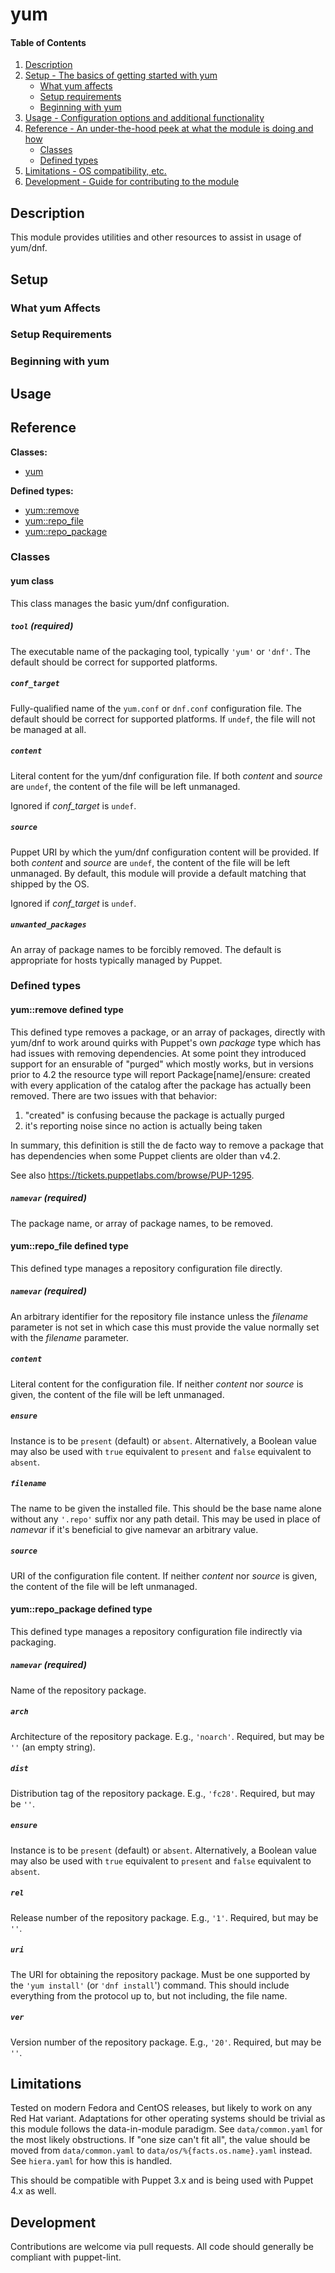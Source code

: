 <!--
# This file is part of the doubledog-yum Puppet module.
# Copyright 2018 John Florian
# SPDX-License-Identifier: GPL-3.0-or-later
-->

# yum

#### Table of Contents

1. [Description](#description)
1. [Setup - The basics of getting started with yum](#setup)
    * [What yum affects](#what-yum-affects)
    * [Setup requirements](#setup-requirements)
    * [Beginning with yum](#beginning-with-yum)
1. [Usage - Configuration options and additional functionality](#usage)
1. [Reference - An under-the-hood peek at what the module is doing and how](#reference)
    * [Classes](#classes)
    * [Defined types](#defined-types)
1. [Limitations - OS compatibility, etc.](#limitations)
1. [Development - Guide for contributing to the module](#development)

## Description

This module provides utilities and other resources to assist in usage of yum/dnf.

## Setup

### What yum Affects

### Setup Requirements

### Beginning with yum

## Usage

## Reference

**Classes:**

* [yum](#yum-class)

**Defined types:**

* [yum::remove](#yumremove-defined-type)
* [yum::repo\_file](#yumrepo\_file-defined-type)
* [yum::repo\_package](#yumrepo\_package-defined-type)


### Classes

#### yum class

This class manages the basic yum/dnf configuration.

##### `tool` (required)
The executable name of the packaging tool, typically `'yum'` or `'dnf'`.  The default should be correct for supported platforms.

##### `conf_target`
Fully-qualified name of the `yum.conf` or `dnf.conf` configuration file.  The default should be correct for supported platforms.  If `undef`, the file will not be managed at all.

##### `content`
Literal content for the yum/dnf configuration file.  If both *content* and *source* are `undef`, the content of the file will be left unmanaged.

Ignored if *conf_target* is `undef`.

##### `source`
Puppet URI by which the yum/dnf configuration content will be provided.  If both *content* and *source* are `undef`, the content of the file will be left unmanaged.  By default, this module will provide a default matching that shipped by the OS.

Ignored if *conf_target* is `undef`.

##### `unwanted_packages`
An array of package names to be forcibly removed.  The default is appropriate for hosts typically managed by Puppet.


### Defined types

#### yum::remove defined type

This defined type removes a package, or an array of packages, directly with yum/dnf to work around quirks with Puppet's own *package* type which has had issues with removing dependencies.  At some point they introduced support for an ensurable of "purged" which mostly works, but in versions prior to 4.2 the resource type will report Package[name]/ensure: created with every application of the catalog after the package has actually been removed.  There are two issues with that behavior:

  1. "created" is confusing because the package is actually purged
  2. it's reporting noise since no action is actually being taken

In summary, this definition is still the de facto way to remove a package that has dependencies when some Puppet clients are older than v4.2.

See also https://tickets.puppetlabs.com/browse/PUP-1295.

##### `namevar` (required)
The package name, or array of package names, to be removed.


#### yum::repo\_file defined type

This defined type manages a repository configuration file directly.

##### `namevar` (required)
An arbitrary identifier for the repository file instance unless the *filename* parameter is not set in which case this must provide the value normally set with the *filename* parameter.

##### `content`
Literal content for the configuration file.  If neither *content* nor *source* is given, the content of the file will be left unmanaged.

##### `ensure`
Instance is to be `present` (default) or `absent`.  Alternatively, a Boolean value may also be used with `true` equivalent to `present` and `false` equivalent to `absent`.

##### `filename`
The name to be given the installed file.  This should be the base name alone without any `'.repo'` suffix nor any path detail.  This may be used in place of *namevar* if it's beneficial to give namevar an arbitrary value.

##### `source`
URI of the configuration file content.  If neither *content* nor *source* is given, the content of the file will be left unmanaged.


#### yum::repo\_package defined type

This defined type manages a repository configuration file indirectly via packaging.

##### `namevar` (required)
Name of the repository package.

##### `arch`
Architecture of the repository package.  E.g., `'noarch'`. Required, but may be `''` (an empty string).

##### `dist`
Distribution tag of the repository package.  E.g., `'fc28'`.  Required, but may be `''`.

##### `ensure`
Instance is to be `present` (default) or `absent`.  Alternatively, a Boolean value may also be used with `true` equivalent to `present` and `false` equivalent to `absent`.

##### `rel`
Release number of the repository package.  E.g., `'1'`.  Required, but may be `''`.

##### `uri`
The URI for obtaining the repository package.  Must be one supported by
the `'yum install'` (or `'dnf install`') command.  This should include everything from the protocol up to, but not including, the file name.

##### `ver`
Version number of the repository package.  E.g., `'20'`.  Required, but may be `''`.


## Limitations

Tested on modern Fedora and CentOS releases, but likely to work on any Red Hat variant.  Adaptations for other operating systems should be trivial as this module follows the data-in-module paradigm.  See `data/common.yaml` for the most likely obstructions.  If "one size can't fit all", the value should be moved from `data/common.yaml` to `data/os/%{facts.os.name}.yaml` instead.  See `hiera.yaml` for how this is handled.

This should be compatible with Puppet 3.x and is being used with Puppet 4.x as well.

## Development

Contributions are welcome via pull requests.  All code should generally be compliant with puppet-lint.
